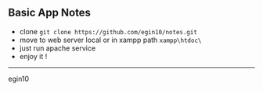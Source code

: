 Basic App Notes
----
- clone `git clone https://github.com/egin10/notes.git`
- move to web server local or in xampp path `xampp\htdoc\`
- just run apache service
- enjoy it !


----
egin10